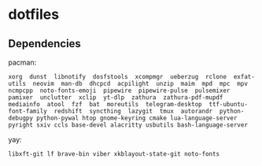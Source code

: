 # dotfiles

## Dependencies

pacman:

    xorg  dunst  libnotify  dosfstools  xcompmgr  ueberzug  rclone  exfat-utils  neovim  man-db  dhcpcd  acpilight  unzip  maim  mpd  mpc  mpv  ncmpcpp  noto-fonts-emoji  pipewire  pipewire-pulse  pulsemixer  pamixer  unclutter  xclip  yt-dlp  zathura  zathura-pdf-mupdf  mediainfo  atool  fzf  bat  moreutils  telegram-desktop  ttf-ubuntu-font-family  redshift  syncthing  lazygit  tmux  autorandr  python-debugpy python-pywal htop gnome-keyring cmake lua-language-server pyright sxiv ccls base-devel alacritty usbutils bash-language-server

yay:

    libxft-git lf brave-bin viber xkblayout-state-git noto-fonts
    

    
